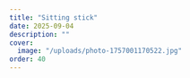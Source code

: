 ```yaml
---
title: "Sitting stick"
date: 2025-09-04
description: ""
cover:
  image: "/uploads/photo-1757001170522.jpg"
order: 40
---
```


